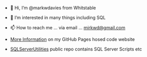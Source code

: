 - 👋 Hi, I’m @markwdavies from Whitstable
- 👀 I’m interested in many things including SQL
- 📫 How to reach me ... via email ... mirkwd@gmail.com

- [More Information](https:/code.markwdavies.co.uk) on my GitHub Pages hosed code website

- [SQLServerUtilities](../../../SQLServerUtilities) public repo contains SQL Server Scripts etc
